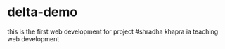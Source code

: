 # delta-demo
this is the first web development for project
#shradha khapra ia teaching web development